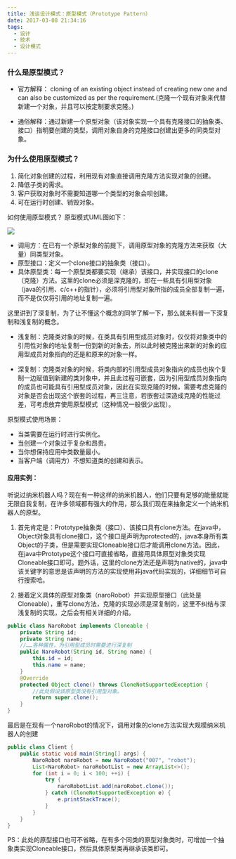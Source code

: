 ```yaml
---
title: 浅谈设计模式：原型模式（Prototype Pattern）
date: 2017-03-08 21:34:16
tags:
  - 设计
  - 技术
  - 设计模式
---
```


### 什么是原型模式？

- 官方解释： cloning of an existing object instead of creating new one and can also be customized as per the requirement.(克隆一个现有对象来代替新建一个对象，并且可以按定制要求克隆。)

- 通俗解释：通过新建一个原型对象（该对象实现一个具有克隆接口的抽象类、接口）指明要创建的类型，调用对象自身的克隆接口创建出更多的同类型对象。

<!-- more -->

### 为什么使用原型模式？
1. 简化对象创建的过程，利用现有对象直接调用克隆方法实现对象的创建。
2. 降低子类的需求。
3. 客户获取对象时不需要知道哪一个类型的对象会呗创建。
4. 可在运行时创建、销毁对象。

如何使用原型模式？
原型模式UML图如下：

![](/img/prototype-pattern.png)

- 调用方：在已有一个原型对象的前提下，调用原型对象的克隆方法来获取（大量）同类型对象。
- 原型接口：定义一个clone接口的抽象类（接口）。
- 具体原型类：每一个原型类都要实现（继承）该接口，并实现接口的clone（克隆）方法。这里的clone必须是深克隆的，即在一些具有引用型对象（java的引用、c/c++的指针），必须将引用型对象所指的成员全部复制一遍，而不是仅仅将引用的地址复制一遍。

这里讲到了深复制，为了让不懂这个概念的同学了解一下，那么就来科普一下深复制和浅复制的概念。

- 浅复制：克隆类对象的时候，在类具有引用型成员对象时，仅仅将对象类中的引用性对象的地址复制一份到新的对象去，所以此时被克隆出来新的对象的应用型成员对象指向的还是和原来的对象一样。

- 深复制：克隆类对象的时候，将类内部的引用型成员对象指向的成员也挨个复制一边赋值到新建的类对象中，并且此过程可嵌套，因为引用型成员对象指向的成员也可能具有引用型成员对象，因此在实现克隆的时候，需要考虑克隆的对象是否会出现这个嵌套的过程，再三注意，若嵌套过深造成克隆的性能过差，可考虑放弃使用原型模式（这种情况一般很少出现）。

原型模式使用场景：

- 当类需要在运行时进行实例化。
- 当创建一个对象过于复杂和昂贵。
- 当你想保持应用中类数量最小。
- 当客户端（调用方）不想知道类的创建和表示。


#### 应用实例：

听说过纳米机器人吗？现在有一种这样的纳米机器人，他们只要有足够的能量就能无限自我复制，在许多领域都有强大的作用，那么我们现在来抽象定义一个纳米机器人的原型。

1. 首先肯定是：Prototype抽象类（接口）、该接口具有clone方法。在java中，Object对象具有clone接口，这个接口是声明为protected的，java本身所有类Object的子类，但是需要实现Cloneable接口后才能调用clone方法。因此，在java中Prototype这个接口可直接省略，直接用具体原型对象类实现Cloneable接口即可。题外话，这里的clone方法还是声明为native的，java中该关键字的意思是该声明的方法的实现使用非java代码实现的，详细细节可自行搜索哈。

2. 接着定义具体的原型对象类（naroRobot）并实现原型接口（此处是Cloneable），重写clone方法，克隆的实现必须是深复制的，这里不纠结与深浅复制的实现，之后会有相关详细的介绍。

```java
public class NaroRobot implements Cloneable {
    private String id;
    private String name;
    //……各种属性，为引用型成员时需要进行深复制
    public NaroRobot(String id, String name) {
        this.id = id;
        this.name = name;
    }
    @Override
    protected Object clone() throws CloneNotSupportedException {
        //此处假设该原型类没有引用型对象。
        return super.clone();
    }
}
```

最后是在现有一个naroRobot的情况下，调用对象的clone方法实现大规模纳米机器人的创建
```java
public class Client {
    public static void main(String[] args) {
        NaroRobot naroRobot = new NaroRobot("007", "robot");
        List<NaroRobot> naroRobotList = new ArrayList<>();
        for (int i = 0; i < 100; ++i) {
            try {
                naroRobotList.add(naroRobot.clone());
            } catch (CloneNotSupportedException e) {
                e.printStackTrace();
            }
        }
    }
}
```
 PS：此处的原型接口也可不省略，在有多个同类的原型对象类时，可增加一个抽象类实现Cloneable接口，然后具体原型类再继承该类即可。
